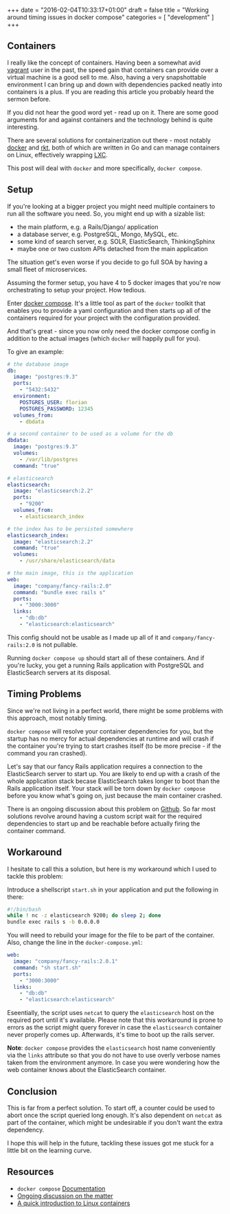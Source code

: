 +++
date = "2016-02-04T10:33:17+01:00"
draft = false
title = "Working around timing issues in docker compose"
categories = [
    "development"
]
+++

## Containers

I really like the concept of containers. Having been a somewhat avid [vagrant](https://vagrantup.com) user in the past, the speed gain that containers can provide over a virtual machine is a good sell to me. Also, having a very snapshottable environment I can bring up and down with dependencies packed neatly into containers is a plus. If you are reading this article you probably heard the sermon before.

If you did not hear the good word yet - read up on it. There are some good arguments for and against containers and the technology behind is quite interesting.

There are several solutions for containerization out there - most notably [docker](https://docker.io) and [rkt](https://coreos.com/rkt/docs/latest/), both of which are written in Go and can manage containers on Linux, effectively wrapping [LXC](https://www.wikiwand.com/en/LXC).

This post will deal with `docker` and more specifically, `docker compose`.

## Setup

If you're looking at a bigger project you might need multiple containers to run all the software you need. So, you might end up with a sizable list:

- the main platform, e.g. a Rails/Django/<my favourite framework> application
- a database server, e.g. PostgreSQL, Mongo, MySQL, etc.
- some kind of search server, e.g. SOLR, ElasticSearch, ThinkingSphinx
- maybe one or two custom APIs detached from the main application

The situation get's even worse if you decide to go full SOA by having a small fleet of microservices.

Assuming the former setup, you have 4 to 5 docker images that you're now orchestrating to setup your project. How tedious.

Enter [docker compose](https://docs.docker.com/compose/). It's a little tool as part of the `docker` toolkit that enables you to provide a yaml configuration and then starts up all of the containers required for your project with the configuration provided.

And that's great - since you now only need the docker compose config in addition to the actual images (which `docker` will happily pull for you).

To give an example:

```yaml
# the database image
db:
  image: "postgres:9.3"
  ports:
    - "5432:5432"
  environment:
    POSTGRES_USER: florian
    POSTGRES_PASSWORD: 12345
  volumes_from:
    - dbdata

# a second container to be used as a volume for the db
dbdata:
  image: "postgres:9.3"
  volumes:
    - /var/lib/postgres
  command: "true"

# elasticsearch
elasticsearch:
  image: "elasticsearch:2.2"
  ports:
    - "9200"
  volumes_from:
    - elasticsearch_index

# the index has to be persisted somewhere
elasticsearch_index:
  image: "elasticsearch:2.2"
  command: "true"
  volumes:
    - /usr/share/elasticsearch/data

# the main image, this is the application
web:
  image: "company/fancy-rails:2.0"
  command: "bundle exec rails s"
  ports:
    - "3000:3000"
  links:
    - "db:db"
    - "elasticsearch:elasticsearch"
```

This config should not be usable as I made up all of it and `company/fancy-rails:2.0` is not pullable.

Running `docker compose up` should start all of these containers. And if you're lucky, you get a running Rails application with PostgreSQL and ElasticSearch servers at its disposal.

## Timing Problems

Since we're not living in a perfect world, there might be some problems with this approach, most notably timing. 

`docker compose` will resolve your container dependencies for you, but the startup has no mercy for actual dependencies at runtime and will crash if the container you're trying to start crashes itself (to be more precise - if the command you ran crashed).

Let's say that our fancy Rails application requires a connection to the ElasticSearch server to start up. You are likely to end up with a crash of the whole application stack becase ElasticSearch takes longer to boot than the Rails application itself. Your stack will be torn down by `docker compose` before you know what's going on, just because the main container crashed.

There is an ongoing discussion about this problem on [Github](https://github.com/docker/compose/issues/374). So far most solutions revolve around having a custom script wait for the required dependencies to start up and be reachable before actually firing the container command.

## Workaround

I hesitate to call this a solution, but here is my workaround which I used to tackle this problem:

Introduce a shellscript `start.sh` in your application and put the following in there:

```bash
#!/bin/bash
while ! nc -z elasticsearch 9200; do sleep 2; done
bundle exec rails s -b 0.0.0.0
```

You will need to rebuild your image for the file to be part of the container. Also, change the line in the `docker-compose.yml`:

```yaml
web:
  image: "company/fancy-rails:2.0.1"
  command: "sh start.sh"
  ports:
    - "3000:3000"
  links:
    - "db:db"
    - "elasticsearch:elasticsearch"
```

Eseentially, the script uses `netcat` to query the `elasticsearch` host on the required port until it's available. Please note that this workaround is prone to errors as the script might query forever in case the `elasticsearch` container never properly comes up. Afterwards, it's time to boot up the rails server.

**Note**: `docker compose` provides the `elasticsearch` host name conveniently via the `links` attribute so that you do not have to use overly verbose names taken from the environment anymore. In case you were wondering how the web container knows about the ElasticSearch container.

## Conclusion

This is far from a perfect solution. To start off, a counter could be used to abort once the script queried long enough. It's also dependent on `netcat` as part of the container, which might be undesirable if you don't want the extra dependency.

I hope this will help in the future, tackling these issues got me stuck for a little bit on the learning curve.

## Resources

- `docker compose` [Documentation](https://docs.docker.com/compose/)
- [Ongoing discussion on the matter](https://github.com/docker/compose/issues/374)
- [A quick introduction to Linux containers](http://www.smallbusinesscomputing.com/biztools/an-introduction-to-linux-containers.html)
